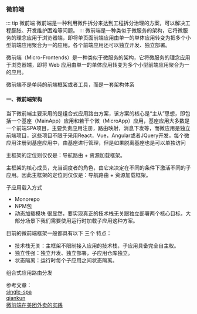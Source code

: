 ### 微前端

::: tip 微前端
微前端是一种利用微件拆分来达到工程拆分治理的方案，可以解决工程膨胀、开发维护困难等问题。
:::
微前端是一种类似于微服务的架构，它将微服务的理念应用于浏览器端，即将单页面前端应用由单一的单体应用转变为把多个小型前端应用聚合为一的应用。各个前端应用还可以独立开发、独立部署。

微前端（Micro-Frontends）是一种类似于微服务的架构，它将微服务的理念应用于浏览器端，即将 Web 应用由单一的单体应用转变为多个小型前端应用聚合为一的应用。

微前端不是单纯的前端框架或者工具，而是一套架构体系

#### 一、微前端架构
当下微前端主要采用的是组合式应用路由方案，该方案的核心是“主从”思想，即包括一个基座（MainApp）应用和若干个微（MicroApp）应用，基座应用大多数是一个前端SPA项目，主要负责应用注册，路由映射，消息下发等，而微应用是独立前端项目，这些项目不限于采用React，Vue，Angular或者JQuery开发，每个微应用注册到基座应用中，由基座进行管理，但是如果脱离基座也是可以单独访问

主框架的定位则仅仅是：导航路由 + 资源加载框架。

主框架的核心成员，充当调度者的角色，由它来决定在不同的条件下激活不同的子应用。因此主框架的定位则仅仅是：导航路由 + 资源加载框架。

子应用载入方式
+ Monorepo
+ NPM包
+ 动态加载模块
很显然，要实现真正的技术栈无关跟独立部署两个核心目标，大部分场景下我们需要使用运行时加载子应用这种方案。

目前的微前端框架一般都具有以下 三个 特点：
+ 技术栈无关：主框架不限制接入应用的技术栈，子应用具备完全自主权。
+ 独立性强：独立开发、独立部署，子应用仓库独立。
+ 状态隔离：运行时每个子应用之间状态隔离。

组合式应用路由分发






参考文章：<br />
<a href="https://zh-hans.single-spa.js.org/" target="_blank">single-spa</a><br />
<a href="https://qiankun.umijs.org/zh" target="_blank">qiankun</a><br />
<a href="https://tech.meituan.com/2020/02/27/meituan-waimai-micro-frontends-practice.html" target="_blank">微前端在美团外卖的实践</a><br />